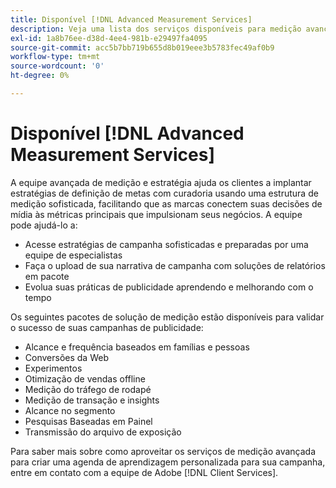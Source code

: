 ```yaml
---
title: Disponível [!DNL Advanced Measurement Services]
description: Veja uma lista dos serviços disponíveis para medição avançada.
exl-id: 1a8b76ee-d38d-4ee4-981b-e29497fa4095
source-git-commit: acc5b7bb719b655d8b019eee3b5783fec49af0b9
workflow-type: tm+mt
source-wordcount: '0'
ht-degree: 0%

---
```


# Disponível [!DNL Advanced Measurement Services]

<!-- Probably need to rename this. -->

A equipe avançada de medição e estratégia ajuda os clientes a implantar estratégias de definição de metas com curadoria usando uma estrutura de medição sofisticada, facilitando que as marcas conectem suas decisões de mídia às métricas principais que impulsionam seus negócios. A equipe pode ajudá-lo a:

* Acesse estratégias de campanha sofisticadas e preparadas por uma equipe de especialistas
* Faça o upload de sua narrativa de campanha com soluções de relatórios em pacote
* Evolua suas práticas de publicidade aprendendo e melhorando com o tempo

Os seguintes pacotes de solução de medição estão disponíveis para validar o sucesso de suas campanhas de publicidade:

* Alcance e frequência baseados em famílias e pessoas
* Conversões da Web
* Experimentos
* Otimização de vendas offline
* Medição do tráfego de rodapé
* Medição de transação e insights
* Alcance no segmento
* Pesquisas Baseadas em Painel
* Transmissão do arquivo de exposição

Para saber mais sobre como aproveitar os serviços de medição avançada para criar uma agenda de aprendizagem personalizada para sua campanha, entre em contato com a equipe de Adobe [!DNL Client Services].

